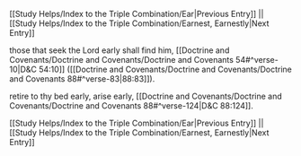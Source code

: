 [[Study Helps/Index to the Triple Combination/Ear|Previous Entry]]  ||  [[Study Helps/Index to the Triple Combination/Earnest, Earnestly|Next Entry]]

 those that seek the Lord early shall find him, [[Doctrine and Covenants/Doctrine and Covenants/Doctrine and Covenants 54#^verse-10|D&C 54:10]] ([[Doctrine and Covenants/Doctrine and Covenants/Doctrine and Covenants 88#^verse-83|88:83]]).

 retire to thy bed early, arise early, [[Doctrine and Covenants/Doctrine and Covenants/Doctrine and Covenants 88#^verse-124|D&C 88:124]].

[[Study Helps/Index to the Triple Combination/Ear|Previous Entry]]  ||  [[Study Helps/Index to the Triple Combination/Earnest, Earnestly|Next Entry]]